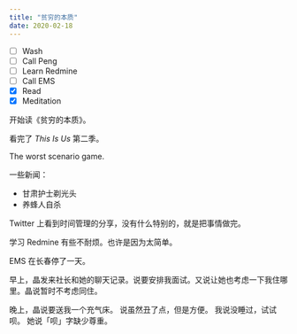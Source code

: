 ```yaml
---
title: "贫穷的本质"
date: 2020-02-18
---
```

- [ ] Wash
- [ ] Call Peng
- [ ] Learn Redmine 
- [ ] Call EMS 
- [x] Read
- [x] Meditation 

开始读《贫穷的本质》。

看完了 *This Is Us* 第二季。

The worst scenario game.

一些新闻：
- 甘肃护士剃光头
- 养蜂人自杀

Twitter 上看到时间管理的分享，没有什么特别的，就是把事情做完。

学习 Redmine 有些不耐烦。也许是因为太简单。

EMS 在长春停了一天。

早上，晶发来社长和她的聊天记录。说要安排我面试。又说让她也考虑一下我住哪里。晶说暂时不考虑同住。

晚上，晶说要送我一个充气床。
说虽然丑了点，但是方便。
我说没睡过，试试呗。
她说「呗」字缺少尊重。
